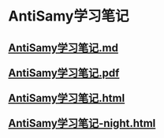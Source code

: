 # AntiSamy学习笔记

<h2>

[AntiSamy学习笔记.md](AntiSamy学习笔记.md)

[AntiSamy学习笔记.pdf](AntiSamy学习笔记.pdf)

[AntiSamy学习笔记.html](AntiSamy学习笔记.html)

[AntiSamy学习笔记-night.html](AntiSamy学习笔记-night.html)

</h2>